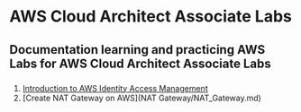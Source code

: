 # AWS Cloud Architect Associate Labs
## Documentation learning and practicing AWS Labs for AWS Cloud Architect Associate Labs
### 
1. [Introduction to AWS Identity Access Management](IAM/IAM.md)
2. [Create NAT Gateway on AWS](NAT Gateway/NAT_Gateway.md)
